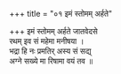 +++
title = "०१ इमं स्तोमम् अर्हते"

+++
इमं स्तोमम् अर्हते जातवेदसे  
रथम् इव सं महेमा मनीषया ।  
भद्रा हि नः प्रमतिर् अस्य सं सद्य्  
अग्ने सख्ये मा रिषामा वयं तव ॥